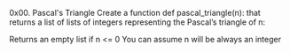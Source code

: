 0x00. Pascal's Triangle Create a function def pascal_triangle(n): that returns a list of lists of integers representing the Pascal’s triangle of n:

Returns an empty list if n <= 0 You can assume n will be always an integer
